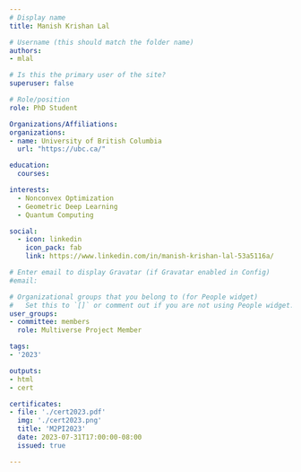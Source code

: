 ```yaml
---
# Display name
title: Manish Krishan Lal

# Username (this should match the folder name)
authors:
- mlal

# Is this the primary user of the site?
superuser: false

# Role/position
role: PhD Student

Organizations/Affiliations:
organizations:
- name: University of British Columbia
  url: "https://ubc.ca/"

education:
  courses:

interests:
  - Nonconvex Optimization
  - Geometric Deep Learning
  - Quantum Computing

social:
  - icon: linkedin
    icon_pack: fab
    link: https://www.linkedin.com/in/manish-krishan-lal-53a5116a/

# Enter email to display Gravatar (if Gravatar enabled in Config)
#email:

# Organizational groups that you belong to (for People widget)
#   Set this to `[]` or comment out if you are not using People widget.
user_groups:
- committee: members
  role: Multiverse Project Member

tags:
- '2023'

outputs:
- html
- cert

certificates:
- file: './cert2023.pdf'
  img: './cert2023.png'
  title: 'M2PI2023'
  date: 2023-07-31T17:00:00-08:00
  issued: true

---
```

